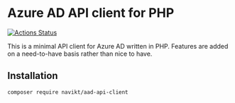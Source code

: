 # Azure AD API client for PHP

[![Actions Status](https://github.com/navikt/aad-api-client-php/workflows/Run%20tests/badge.svg)](https://github.com/navikt/aad-api-client-php/actions)

This is a minimal API client for Azure AD written in PHP. Features are added on a need-to-have basis rather than nice to have.

## Installation

    composer require navikt/aad-api-client